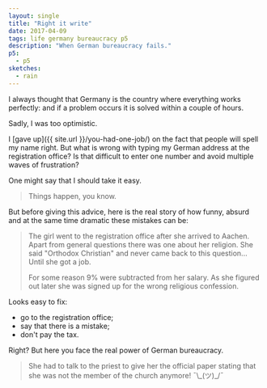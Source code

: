 ```yaml
---
layout: single
title: "Right it write"
date: 2017-04-09
tags: life germany bureaucracy p5
description: "When German bureaucracy fails."
p5:
  - p5
sketches:
  - rain
---
```


I always thought that Germany is the country where everything works perfectly: and if a problem occurs it is solved within a couple of hours.

Sadly, I was too optimistic.

I [gave up]({{ site.url }}/you-had-one-job/) on the fact that people will spell my name right. But what is wrong with typing my German address at the registration office? Is that difficult to enter one number and avoid multiple waves of frustration?

One might say that I should take it easy.

> Things happen, you know.

But before giving this advice, here is the real story of how funny, absurd and at the same time dramatic these mistakes can be:

> The girl went to the registration office after she arrived to Aachen. Apart from general questions there was one about her religion. She said "Orthodox Christian" and never came back to this question... Until she got a job.
>
> For some reason 9% were subtracted from her salary. As she figured out later she was signed up for the wrong religious confession.

Looks easy to fix:  
- go to the registration office;  
- say that there is a mistake;  
- don't pay the tax.

Right? But here you face the real power of German bureaucracy.

> She had to talk to the priest to give her the official paper stating that she was not the member of the church anymore! ¯\\\_(ツ)\_/¯

<div id="rain" style="height: 300px; position:relative;" ></div>
